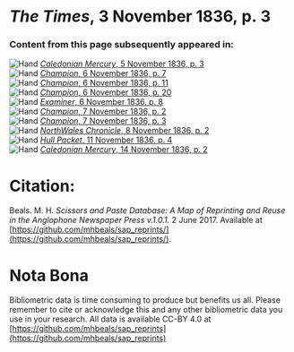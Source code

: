 # *The Times*, 3 November 1836, p. 3  
  
### Content from this page subsequently appeared in:  
![Hand](http://scissorsandpaste.net/wp-content/uploads/2017/06/smallhandpointer.png) [*Caledonian Mercury*, 5 November 1836, p. 3](https://mhbeals.github.io/sap_html/Caledonian-Mercury/Caledonian-Mercury-5-November-1836-p-3)  
![Hand](http://scissorsandpaste.net/wp-content/uploads/2017/06/smallhandpointer.png) [*Champion*, 6 November 1836, p. 7](https://mhbeals.github.io/sap_html/Champion/Champion-6-November-1836-p-7)  
![Hand](http://scissorsandpaste.net/wp-content/uploads/2017/06/smallhandpointer.png) [*Champion*, 6 November 1836, p. 11](https://mhbeals.github.io/sap_html/Champion/Champion-6-November-1836-p-11)  
![Hand](http://scissorsandpaste.net/wp-content/uploads/2017/06/smallhandpointer.png) [*Champion*, 6 November 1836, p. 20](https://mhbeals.github.io/sap_html/Champion/Champion-6-November-1836-p-20)  
![Hand](http://scissorsandpaste.net/wp-content/uploads/2017/06/smallhandpointer.png) [*Examiner*, 6 November 1836, p. 8](https://mhbeals.github.io/sap_html/Examiner/Examiner-6-November-1836-p-8)  
![Hand](http://scissorsandpaste.net/wp-content/uploads/2017/06/smallhandpointer.png) [*Champion*, 7 November 1836, p. 2](https://mhbeals.github.io/sap_html/Champion/Champion-7-November-1836-p-2)  
![Hand](http://scissorsandpaste.net/wp-content/uploads/2017/06/smallhandpointer.png) [*Champion*, 7 November 1836, p. 3](https://mhbeals.github.io/sap_html/Champion/Champion-7-November-1836-p-3)  
![Hand](http://scissorsandpaste.net/wp-content/uploads/2017/06/smallhandpointer.png) [*NorthWales Chronicle*, 8 November 1836, p. 2](https://mhbeals.github.io/sap_html/NorthWales-Chronicle/NorthWales-Chronicle-8-November-1836-p-2)  
![Hand](http://scissorsandpaste.net/wp-content/uploads/2017/06/smallhandpointer.png) [*Hull Packet*, 11 November 1836, p. 4](https://mhbeals.github.io/sap_html/Hull-Packet/Hull-Packet-11-November-1836-p-4)  
![Hand](http://scissorsandpaste.net/wp-content/uploads/2017/06/smallhandpointer.png) [*Caledonian Mercury*, 14 November 1836, p. 2](https://mhbeals.github.io/sap_html/Caledonian-Mercury/Caledonian-Mercury-14-November-1836-p-2)  


# Citation: 

Beals. M. H. *Scissors and Paste Database: A Map of Reprinting and Reuse in the Anglophone Newspaper Press v.1.0.1.* 2 June 2017. Available at [https://github.com/mhbeals/sap_reprints/](https://github.com/mhbeals/sap_reprints/). 

# Nota Bona

Bibliometric data is time consuming to produce but benefits us all. Please remember to cite or acknowledge this and any other bibliometric data you use in your research. All data is available CC-BY 4.0 at [https://github.com/mhbeals/sap_reprints](https://github.com/mhbeals/sap_reprints)